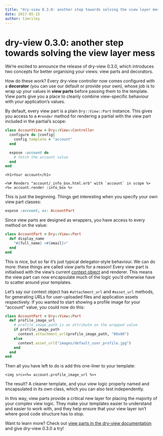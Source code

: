 ```yaml
---
title: "dry-view 0.3.0: another step towards solving the view layer mess"
date: 2017-05-15
author: timriley
---
```


# dry-view 0.3.0: another step towards solving the view layer mess

We’re excited to announce the release of dry-view 0.3.0, which introduces two concepts for better organising your views: view parts and decorators.

How do these work? Every dry-view controller now comes configured with a **decorator** (you can use our default or provide your own), whose job is to wrap up your values in **view parts** before passing them to the template. View parts give you a place to cleanly combine view-specific behaviour with your application’s values.

By default, every view part is a plain `Dry::View::Part` instance. This gives you access to a `#render` method for rendering a partial with the view part included in the partial’s scope:

```ruby
class AccountView < Dry::View::Controller
  configure do |config|
    config.template = "account"
  end

  expose :account do
    # fetch the account value
  end
end
```

```erb
<h1>Your account</h1>

<%# Renders "account/_info_box.html.erb" with `account` in scope %>
<%= account.render :info_box %>
```

This is just the beginning. Things get interesting when you specify your own view part classes:

```ruby
expose :account, as: AccountPart
```

Since view parts are designed as wrappers, you have access to every method on the value:

```ruby
class AccountPart < Dry::View::Part
  def display_name
    "#{full_name} <#{email}>"
  end
end
```

This is nice, but so far it’s just typical delegator-style behaviour. We can do more: these things are called _view_ parts for a reason! Every view part is initialised with the view’s current [context object](http://dry-rb.org/gems/dry-view/context/) and renderer. This means the view part can now encapsulate much of the logic you’d otherwise have to scatter around your templates.

Let’s say our context object has `#attachment_url` and `#asset_url` methods, for generating URLs for user-uploaded files and application assets respectively. If you wanted to start showing a profile image for your “account” value, you could now do this:

```ruby
class AccountPart < Dry::View::Part
  def profile_image_url
    # profile_image_path is an attribute on the wrapped value
    if profile_image_path
      context.attachment_url(profile_image_path, "80x80")
    else
      context.asset_url("images/default_user_profile.jpg")
    end
  end
end
```

Then all you have left to do is add this one-liner to your template:

```erb
<img src=<%= account.profile_image_url %>>
```

The result? A cleaner template, and your view logic properly named and encapsulated in its own class, which you can also test  independently.

In this way, view parts provide a critical new layer for placing the majority of your complex view logic. They make your templates easier to understand and easier to work with, and they help ensure that your view layer isn’t where good code structure has to stop.

Want to learn more? Check out [view parts in the dry-view documentation](http://dry-rb.org/gems/dry-view/view-parts/) and give dry-view 0.3.0 a try!

